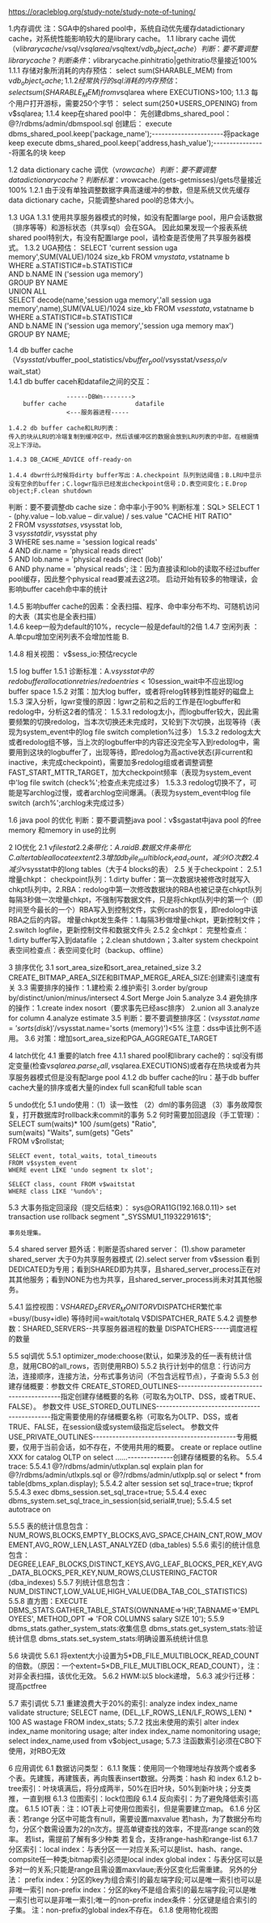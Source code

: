 https://oracleblog.org/study-note/study-note-of-tuning/

1.内存调优
注：SGA中的shared pool中，系统自动优先缓存datadictionary cache，对系统性能影响较大的是library cache。
1.1 library cache 调优（v$librarycache/v$sql/v$sqlarea/v$sqltext/v$db_object_cache）
判断：要不要调整library cache？判断条件：v$librarycache.pinhitratio|gethitratio尽量接近100%
    1.1.1 存储对象所消耗的内存预估：
    select sum(SHARABLE_MEM) from  v$db_object_cache;
    1.1.2 经常执行的sql消耗的内存预估：
    select sum(SHARABLE_MEM) from v$sqlarea where EXECUTIONS>100;
    1.1.3 每个用户打开游标，需要250个字节：
    select sum(250*USERS_OPENING) from v$sqlarea;
    1.1.4 keep在shared pool中：
    先创建dbms_shared_pool：
    @?/rdbms/admin/dbmspool.sql
    创建后：
    execute dbms_shared_pool.keep('package_name');----------------------将package keep
    execute dbms_shared_pool.keep('address,hash_value');----------------将匿名的块 keep
 
1.2 data dictionary cache 调优（v$rowcache）
判断：要不要调整data dictionary cache？
判断标准：v$rowcache.(gets-getmisses)/gets尽量接近100%
    1.2.1 由于没有单独调整数据字典高速缓冲的参数，但是系统又优先缓存data dictionary cache，只能调整shared pool的总体大小。
    
1.3 UGA
    1.3.1 使用共享服务器模式的时候，如没有配置large pool，用户会话数据（排序等等）和游标状态（共享sql）会在SGA。
          因此如果发现一个报表系统shared pool特别大，有没有配置large pool，请检查是否使用了共享服务器模式。
    1.3.2 UGA预估：
          SELECT 'current session uga memory',SUM(VALUE)/1024 size_kb FROM v$mystat a,v$statname b                                    
          WHERE a.STATISTIC#=b.STATISTIC#                                                                                                          
          AND b.NAME IN ('session uga memory')                                                                                        
          GROUP BY NAME                                                                                                               
          UNION ALL                                                                                                                   
          SELECT decode(name,'session uga memory','all session uga memory',name),SUM(VALUE)/1024 size_kb FROM v$sesstat a,v$statname b
          WHERE a.STATISTIC#=b.STATISTIC#                                                                                             
          AND b.NAME IN ('session uga memory','session uga memory max')                                                               
          GROUP BY NAME;
 
1.4 db buffer cache（V$sysstat/v$buffer_pool_statistics/v$buffer_pool/v$sysstat/v$sess_io/v$wait_stat）  
    1.4.1 db buffer caceh和datafile之间的交互：
    
                    ------DBWn-------->     
        buffer cache                   datafile
                    <---服务器进程-----
                
    1.4.2 db buffer cache和LRU列表：                 
    传入的块从LRU的冷端复制到缓冲区中，然后该缓冲区的数据会放到LRU列表的中部，在根据情况上下浮动。
    
    1.4.3 DB_CACHE_ADVICE off-ready-on
    
    1.4.4 dbwr什么时候将dirty buffer写出：A.checkpoint 队列到达阈值；B.LRU中显示没有空余的buffer；C.logwr指示已经发出checkpoint信号；D.表空间变化；E.Drop object;F.clean shutdown
    
判断：要不要调整db cache size：命中率小于90%
判断标准：SQL> SELECT 1 - (phy.value – lob.value – dir.value)
          / ses.value "CACHE HIT RATIO"                        
          2 FROM v$sysstat ses, v$sysstat lob,                                                                                                                      
          3 v$sysstat dir, v$sysstat phy                       
          3 WHERE ses.name = 'session logical reads'           
          4 AND dir.name = ‘physical reads direct'            
          5 AND lob.name = 'physical reads direct (lob)'       
          6 AND phy.name = 'physical reads'; 
       注：因为直接读和lob的读取不经过buffer pool缓存，因此整个physical read要减去这2项。
           启动开始有较多的物理读，会影响buffer caceh命中率的统计
           
   1.4.5 影响buffer cache的因素：全表扫描、程序、命中率分布不均、可随机访问的大表（其实也是全表扫描）  
   1.4.6 keep一般为default的10%，recycle一般是default的2倍
   1.4.7 空闲列表 ：A.单cpu增加空闲列表不会增加性能 B.
   
   1.4.8  相关视图： v$sess_io:预估recycle
   
1.5 log buffer 
1.5.1 诊断标准：A.v$sysstat中的redo buffer allocation retries/redo entries<10% B.$session_wait中不应出现log buffer space
1.5.2 对策：加大log buffer，或者将relog转移到性能好的磁盘上
1.5.3 深入分析，lgwr变慢的原因：lgwr之前和之后的工作是在logbuffer和redolog中，分析这2者的情况：
1.5.3.1 redolog太小，而logbuffer较大，因此需要频繁的切换redolog，当本次切换还未完成时，又轮到下次切换，出现等待（表现为system_event中的log file switch completion%过多）
1.5.3.2 redolog太大或者redolog组不够，当上次的logbuffer中的内容还没完全写入到redolog中，需要用到这块的logbuffer了，出现等待，即redolog为高active状态(非current和inactive，未完成checkpoint)，需要加多redolog组或者调整调整FAST_START_MTTR_TARGET，加大checkpoint频率（表现为system_event中'log file switch (check%';检查点未完成过多）
1.5.3.3 redolog切换不了，可能是写archlog过慢，或者archlog空间爆满。（表现为system_event中log file switch (arch%';archlog未完成过多）
 
1.6 java pool 的优化
判断：要不要调整java pool：v$sgastat中java pool 的free memory 和memory in use的比例
 
 
2 IO优化
2.1 v$filestat
2.2 条带化：A.raid B.数据文件条带化 C.alter table allocate extent 
2.3 增加db_file_multiblock_read_count，减少IO次数
2.4 减少v$sysstat中的long tables（大于4 blocks的表）
2.5 关于checkpoint：
2.5.1 增量chkpt：
      checkpoint队列：1.dirty buffer：第一次数据块被修改时就写入chkpt队列中。2.RBA：redolog中第一次修改数据块的RBA也被记录在chkpt队列
      每隔3秒做一次增量chkpt，不强制写数据文件，只是将chkpt队列中的第一个（即时间至今最长的一个）RBA写入到控制文件，实例crash的恢复，即redolog中该RBA之后的内容。
      增量chkpt发生条件：1.每隔3秒做增量chkpt，更新控制文件；2.switch logfile，更新控制文件和数据文件头
2.5.2 全chkpt：
      完整检查点：1.dirty buffer写入到datafile ；2.clean shutdown；3.alter system checkpoint
      表空间检查点：表空间变化时（backup、offline）
 
3 排序优化 
3.1 sort_area_size和sort_area_retained_size
3.2 CREATE_BITMAP_AREA_SIZE和BITMAP_MERGE_AREA_SIZE:创建索引速度有关
3.3 需要排序的操作：1.建检索 2.维护索引 3.order by/group by/distinct/union/minus/intersect 4.Sort Merge Join 5.analyze
3.4 避免排序的操作：1.create index nosort（要求事先已经asc排序） 2.union all 3.analyze for column 4.analyze estimate
3.5 判断：要不要调整排序区：(v$sysstat.name='sorts (disk)'/v$sysstat.name='sorts (memory)')<5% 注意：dss中该比例不适用。
3.6 对策：增加sort_area_size和PGA_AGGREGATE_TARGET
                                     
4 latch优化
4.1 重要的latch free
4.1.1 shared pool和library cache的：sql没有绑定变量(检查v$sqlarea.parse_call,v$sqlarea.EXECUTIONS)或者存在热块或者为共享服务器模式但是没有配large pool
4.1.2 db buffer cache的lru：基于db buffer cache大量的排序或者大量的index full scan和full table scan
 
 
5 undo优化
5.1 undo使用：（1）读一致性 （2）dml的事务回退 （3）事务故障恢复，打开数据库时rollback未commit的事务 
5.2 何时需要加回退段（手工管理）：
    SELECT sum(waits)* 100 /sum(gets) "Ratio",                                    
    sum(waits) "Waits", sum(gets) "Gets"                                      
    FROM v$rollstat;
    
    SELECT event, total_waits, total_timeouts                          
    FROM v$system_event                      
    WHERE event LIKE 'undo segment tx slot'; 
                                         
    SELECT class, count FROM v$waitstat      
    WHERE class LIKE '%undo%';
5.3 大事务指定回滚段（提交后结束）：
    sys@ORA11G(192.168.0.11)> set transaction use rollback segment "_SYSSMU1_1193229161$";                   
                                                                                      
    事务处理集。
    
5.4 shared server
题外话：判断是否shared server：
(1).show parameter shared_server 大于0为共享服务器模式
(2).select server from v$session 看到DEDICATED为专用；看到SHARED即为共享，且shared_server_process正在对其其他服务；看到NONE为也为共享，且shared_server_process尚未对其其他服务。
 
5.4.1 监控视图：V$SHARED_SERVER_MONITOR
                V$DISPATCHER繁忙率=busy/(busy+idle) 等待时间=wait/totalq
                V$DISPATCHER_RATE
5.4.2 调整参数：SHARED_SERVERS--共享服务器进程的数量
                DISPATCHERS-----调度进程的数量
                
5.5 sql调优
5.5.1 optimizer_mode:choose(默认，如果涉及的任一表有统计信息，就用CBO的all_rows，否则使用RBO)
5.5.2 执行计划中的信息：行访问方法，连接顺序，连接方法，分布式事务访问（不包含远程节点），子查询
5.5.3 创建存储概要：参数文件 CREATE_STORED_OUTLINES------------------------------------------指定创建存储概要的名称（可取名为OLTP、DSS，或者TRUE、FALSE）。
                    参数文件 USE_STORED_OUTLINES---------------------------------------------指定需要使用的存储概要名称（可取名为OLTP、DSS，或者TRUE、FALSE，在session级或system级指定后select。
                    参数文件 USE_PRIVATE_OUTLINES--------------------------------------------专用概要，仅用于当前会话，如不存在，不使用共用的概要。
                    create or replace outline XXX for catalog OLTP on select ……--------------创建存储概要的名称。
5.5.4 trace:
5.5.4.1 @?/rdbms/admin/utlxplan.sql
        explain plan for
        @?/rdbms/admin/utlxpls.sql or @?/rdbms/admin/utlxplp.sql or select * from table(dbms_xplan.display);
5.5.4.2 alter session set sql_trace=true;
        tkprof
5.5.4.3 exec dbms_session.set_sql_trace=true;
5.5.4.4 exec dbms_system.set_sql_trace_in_session(sid,serial#,true);
5.5.4.5 set autotrace on
 
5.5.5 表的统计信息包含：NUM_ROWS,BLOCKS,EMPTY_BLOCKS,AVG_SPACE,CHAIN_CNT,ROW_MOVEMENT,AVG_ROW_LEN,LAST_ANALYZED (dba_tables)
5.5.6 索引的统计信息包含：DEGREE,LEAF_BLOCKS,DISTINCT_KEYS,AVG_LEAF_BLOCKS_PER_KEY,AVG_DATA_BLOCKS_PER_KEY,NUM_ROWS,CLUSTERING_FACTOR (dba_indexes)
5.5.7 列统计信息包含：NUM_DISTINCT,LOW_VALUE,HIGH_VALUE(DBA_TAB_COL_STATISTICS)
5.5.8 直方图：EXECUTE DBMS_STATS.GATHER_TABLE_STATS(OWNNAME=>'HR',TABNAME=>'EMPLOYEES', METHOD_OPT => 'FOR COLUMNS salary SIZE 10'); 
5.5.9 dbms_stats.gather_system_stats:收集信息
      dbms_stats.get_system_stats:验证统计信息
      dbms_stats.set_system_stats:明确设置系统统计信息
      
5.6 块调优
5.6.1 将extent大小设置为5*DB_FILE_MULTIBLOCK_READ_COUNT的倍数。（原因：一个extent=5×DB_FILE_MULTIBLOCK_READ_COUNT），注：对非全表扫描，该优化无效。
5.6.2 HWM:以5 block递增，
5.6.3 减少行迁移：提高pctfree
 
5.7 索引调优
5.7.1 重建浪费大于20%的索引:
      analyze index index_name validate structure;
      SELECT name, (DEL_LF_ROWS_LEN/LF_ROWS_LEN) * 100  AS wastage FROM index_stats; 
5.7.2 找出未使用的索引
      alter index index_name monitoring usage;
      alter index index_name nomonitoring usage;
      select index_name,used from v$object_usage; 
5.7.3 注函数索引必须在CBO下使用，对RBO无效      
      
6 应用调优
6.1 数据访问类型：
6.1.1 聚簇：使用同一个物理地址存放两个或者多个表。先建簇，再建簇表，再向簇表insert数据。分两类：hash 和 index 
6.1.2 b-tree索引：叶块填满后，将分成两半，50%在旧叶块，50%到新叶块；分支类推，一直到根
6.1.3 位图索引：lock位图段
6.1.4 反向索引：为了避免降低索引高度。
6.1.5 IOT表：注：IOT表上可使用位图索引，但是需要建立map。
6.1.6 分区表：若range 分区中可能含有null，需要设置maxvalue
              若hash，为了数据分布均匀，分区个数需设置为2的n次方。提高单键查找的效率，不提高range scan的效率。
              若list，需提前了解有多少种类
              若复合，支持range-hash和range-list
6.1.7 分区索引：local index：与表分区一一对应关系;可以是list、hash、range、compsite任一种类;bitmap索引必须是local index
                global index：与表分区可以是多对一的关系;只能是range且需设置maxvlaue;表分区变化后需重建。
                另外的分法：
                prefix index：分区的key为组合索引的最左端字段;可以是唯一索引也可以是非唯一索引
                non-prefix index：分区的key不是组合索引的最左端字段;可以是唯一索引也可以是非唯一索引;唯一的non-prefix index条件：分区键是组合索引的子集。
                注：non-prefix的global index不存在。
6.1.8 使用物化视图